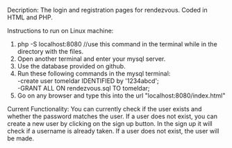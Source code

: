 Decription: The login and registration pages for rendezvous. Coded in HTML and PHP. 

Instructions to run on Linux machine:
1. php -S localhost:8080 //use this command in the terminal while in the directory with the files.  
2. Open another terminal and enter your mysql server.  
3. Use the database provided on github.  
3. Run these following commands in the mysql terminal:  
      -create user tomeldar IDENTIFIED by '1234abcd';  
      -GRANT ALL ON rendezvous.sql TO tomeldar;  
4. Go on any browser and type this into the url "localhost:8080/index.html"  

Current Functionality:
You can currently check if the user exists and whether the password matches the user. If a user does not exist, you can create a new user by clicking on the sign up button. In the sign up it will check if a username is already taken. If a user does not exist, the user will be made.
